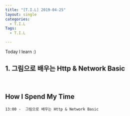 ```yaml
---
title: "[T.I.L] 2019-04-25"
layout: single
categories:
  - T.I.L
Tags:
  - T.I.L

---
```

Today I learn :)     

   
## 1. 그림으로 배우는 Http & Network Basic    


<br>

## How I Spend My Time
```
13:00 -  그림으로 배우는 Http & Network Basic 
    
```
 

